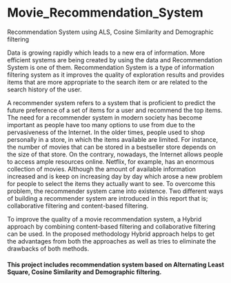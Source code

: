 # Movie_Recommendation_System
Recommendation System using ALS, Cosine Similarity and Demographic filtering

Data is growing rapidly which leads to a new era of information. More efficient systems are being created by using the data and Recommendation System is one of them. 
Recommendation System is a type of information filtering system as it improves the quality of exploration results and provides items that are more appropriate to the search item or are related to the search history of the user.

A recommender system refers to a system that is proficient to predict the future preference of a set of items for a user and recommend the top items. The need for a recommender system in modern society has become important as people have too many options to use from due to the pervasiveness of the Internet. In the older times, people used to shop personally in a store, in which the items available are limited. For instance, the number of movies that can be stored in a bestseller store depends on the size of that store. On the contrary, nowadays, the Internet allows people to access ample resources online. Netflix, for example, has an enormous collection of movies. Although the amount of available information increased and is keep on increasing day by day which arose a new problem for people to select the items they actually want to see. To overcome this problem, the recommender system came into existence. Two different ways of building a recommender system are introduced in this report that is; collaborative filtering and content-based filtering. 

To improve the quality of a movie recommendation system, a Hybrid approach by combining content-based filtering and collaborative filtering can be used. In the proposed methodology Hybrid approach helps to get the advantages from both the approaches as well as tries to eliminate the drawbacks of both methods.

#### This project includes recommendation system based on Alternating Least Square, Cosine Similarity and Demographic filtering.

